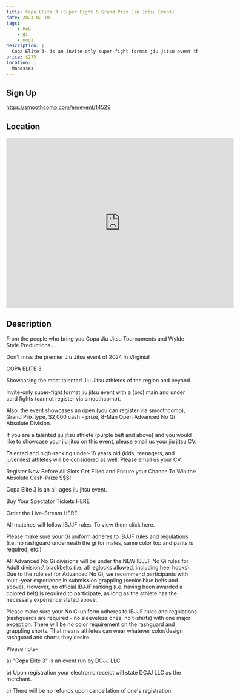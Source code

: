 ```yaml
---
title: Copa Elite 3 (Super Fight & Grand Prix Jiu Jitsu Event)
date: 2024-02-10
tags:
    - Feb
    - gi 
    - nogi 
description: |
  Copa Elite 3- is an invite-only super-fight format jiu jitsu event that includes an open (anyone can register) $2K Advanced No Gi Absolute Division [Saturday February 10th 2024; 7pm - 1030pm]
price: $275
location: |
  Manassas
---
```

## Sign Up
https://smoothcomp.com/en/event/14529

## Location
<iframe src="https://www.google.com/maps/embed?pb=!1m18!1m12!1m3!1d12345.6789!2d-77.4619879!3d38.7621344!2m3!1f0!2f0!3f0!3m2!1i1024!2i768!4f13.1!3m3!1m2!1s0x0%3A0x0!2z38.7621344!5e0!3m2!1sen!2sus!4v1234567890" width="600" height="450" style="border:0;" allowfullscreen="" loading="lazy"></iframe>

## Description
From the people who bring you Copa Jiu Jitsu Tournaments and Wylde Style Productions...


Don't miss the premier Jiu Jitsu event of 2024 in Virginia!


COPA ELITE 3


Showcasing the most talented Jiu Jitsu athletes of the region and beyond.


Invite-only super-fight format jiu jitsu event with a (pro) main and under card fights (cannot register via smoothcomp).


Also, the event showcases an open (you can register via smoothcomp), Grand Prix type, $2,000 cash - prize, 8-Man Open Advanced No Gi Absolute Division.


If you are a talented jiu jitsu athlete (purple belt and above) and you would like to showcase your jiu jitsu on this event, please email us your jiu jitsu CV.


Talented and high-ranking under-18 years old (kids, teenagers, and juveniles) athletes will be considered as well. Please email us your CV.


Register Now Before All Slots Get Filled and Ensure your Chance To Win the Absolute Cash-Prize $$$!


Copa Elite 3 is an all-ages jiu jitsu event.


Buy Your Spectator Tickets HERE


Order the Live-Stream HERE


All matches will follow IBJJF rules. To view them click here. 


Please make sure your Gi uniform adheres to IBJJF rules and regulations (i.e. no rashguard underneath the gi for males, same color top and pants is required, etc.)


All Advanced No Gi divisions will be under the NEW IBJJF No Gi rules for Adult divisions\ blackbelts (i.e. all leglocks allowed, including heel hooks). Due to the rule set for Advanced No Gi, we recommend participants with multi-year experience in submission grappling (senior blue belts and above). However, no official IBJJF ranking (i.e. having been awarded a colored belt) is required to participate, as long as the athlete has the necessary experience stated above.


Please make sure your No Gi uniform adheres to IBJJF rules and regulations (rashguards are required - no sleeveless ones, no t-shirts) with one major exception. There will be no color requirement on the rashguard and grappling shorts. That means athletes can wear whatever color/design rashguard and shorts they desire.


Please note-


a) "Copa Elite 3" is an event run by DCJJ LLC.


b) Upon registration your electronic receipt will state DCJJ LLC as the merchant.


c) There will be no refunds upon cancellation of one's registration.